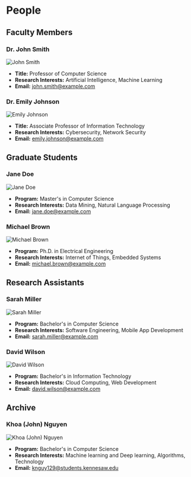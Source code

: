 # People

## Faculty Members

### Dr. John Smith
![John Smith](link-to-profile-image.jpg)
- **Title:** Professor of Computer Science
- **Research Interests:** Artificial Intelligence, Machine Learning
- **Email:** john.smith@example.com

### Dr. Emily Johnson
![Emily Johnson](link-to-profile-image.jpg)
- **Title:** Associate Professor of Information Technology
- **Research Interests:** Cybersecurity, Network Security
- **Email:** emily.johnson@example.com

## Graduate Students

### Jane Doe
![Jane Doe](link-to-profile-image.jpg)
- **Program:** Master's in Computer Science
- **Research Interests:** Data Mining, Natural Language Processing
- **Email:** jane.doe@example.com

### Michael Brown
![Michael Brown](link-to-profile-image.jpg)
- **Program:** Ph.D. in Electrical Engineering
- **Research Interests:** Internet of Things, Embedded Systems
- **Email:** michael.brown@example.com

## Research Assistants

### Sarah Miller
![Sarah Miller](link-to-profile-image.jpg)
- **Program:** Bachelor's in Computer Science
- **Research Interests:** Software Engineering, Mobile App Development
- **Email:** sarah.miller@example.com

### David Wilson
![David Wilson](link-to-profile-image.jpg)
- **Program:** Bachelor's in Information Technology
- **Research Interests:** Cloud Computing, Web Development
- **Email:** david.wilson@example.com

## Archive 

### Khoa (John) Nguyen
![Khoa (John) Nguyen](images/500x300.png500x300.png)
- **Program:** Bachelor's in Computer Science
- **Research Interests:** Machine learning and Deep learning, Algorithms, Technology
- **Email:** knguy129@students.kennesaw.edu